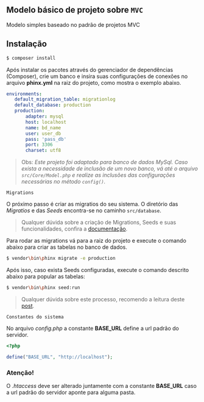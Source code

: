 ## Modelo básico de projeto sobre `MVC`

Modelo simples baseado no padrão de projetos MVC

## Instalação ##


````bash
$ composer install
````

 Após instalar os pacotes através do gerenciador de dependências (Composer), crie um banco e insira suas configurações de conexões no arquivo __phinx.yml__ na raiz do projeto, como mostra o exemplo abaixo.

 ````yml
 environments:
    default_migration_table: migrationlog
    default_database: production
    production:
        adapter: mysql
        host: localhost
        name: bd_name
        user: user_db
        pass: 'pass_db'
        port: 3306
        charset: utf8
 ````
> Obs: _Este projeto foi adaptado para banco de dados MySql. Caso exista a necessidade de inclusão de um novo banco, vá até o arquivo `src/Core/Model.php` e realize as inclusões das configurações necessárias no método `config()`._

`Migrations`

O próximo passo é criar as migratios do seu sistema. O diretório das *Migratios* e das *Seeds* encontra-se no caminho `src/database`.

> Qualquer dúvida sobre a criação de Migrations, Seeds e suas funcionalidades, confira a [documentação](https://book.cakephp.org/3.0/en/phinx.html).

Para rodar as migrations vá para a raiz do projeto e execute o comando abaixo para criar as tabelas no banco de dados.

````bash
$ vendor\bin\phinx migrate -e production
````
Após isso, caso exista Seeds configuradas, execute o comando descrito abaixo para popular as tabelas:

````bash
$ vendor\bin\phinx seed:run
````

> Qualquer dúvida sobre este processo, recomendo a leitura deste [post](https://medium.com/@lira92/trabalhando-com-migrations-com-phinx-df0461e6182e).


`Constantes do sistema`

No arquivo _config.php_ a constante __BASE_URL__ define a url padrão do servidor. 
````php
<?php

define("BASE_URL", "http://localhost");

````
### Atenção!


O _.htaccess_ deve ser alterado juntamente com a constante __BASE_URL__ caso a url padrão do servidor aponte para alguma pasta.


